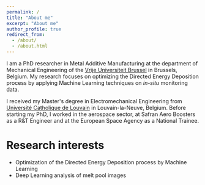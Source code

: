 ```yaml
---
permalink: /
title: "About me"
excerpt: "About me"
author_profile: true
redirect_from: 
  - /about/
  - /about.html
---
```


I am a PhD researcher in Metal Additive Manufacturing at the department of Mechanical Engineering of the [Vrije Universiteit Brussel](https://www.vub.be/en/) in Brussels, Belgium. My research focuses on optimizing the Directed Energy Deposition process by applying Machine Learning techniques on *in-situ* monitoring data. 

I received my Master's degree in Electromechanical Engineering from [Université Catholique de Louvain](https://uclouvain.be/en) in Louvain-la-Neuve, Belgium. Before starting my PhD, I worked in the aerospace sector, at Safran Aero Boosters as a R&T Engineer and at the European Space Agency as a National Trainee. 

# Research interests
 - Optimization of the Directed Energy Deposition process by Machine Learning
 - Deep Learning analysis of melt pool images